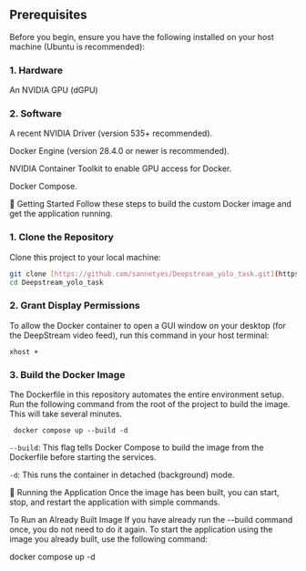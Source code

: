 ## Prerequisites
Before you begin, ensure you have the following installed on your host machine (Ubuntu is recommended):

### 1. Hardware
An NVIDIA GPU (dGPU)

### 2. Software
A recent NVIDIA Driver (version 535+ recommended).

Docker Engine (version 28.4.0 or newer is recommended).

NVIDIA Container Toolkit to enable GPU access for Docker.

Docker Compose.

🚀 Getting Started
Follow these steps to build the custom Docker image and get the application running.

### 1. Clone the Repository
Clone this project to your local machine:
```bash
git clone [https://github.com/sannetyes/Deepstream_yolo_task.git](https://github.com/sannetyes/Deepstream_yolo_task.git)
cd Deepstream_yolo_task
```
### 2. Grant Display Permissions
To allow the Docker container to open a GUI window on your desktop (for the DeepStream video feed), run this command in your host terminal:

`xhost +`

### 3. Build the Docker Image
The Dockerfile in this repository automates the entire environment setup. Run the following command from the root of the project to build the image. This will take several minutes.

``` docker compose up --build -d```

`--build`: This flag tells Docker Compose to build the image from the Dockerfile before starting the services.

`-d`: This runs the container in detached (background) mode.

🏃 Running the Application
Once the image has been built, you can start, stop, and restart the application with simple commands.

To Run an Already Built Image
If you have already run the --build command once, you do not need to do it again. To start the application using the image you already built, use the following command:

docker compose up -d
